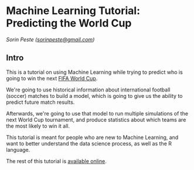 # Machine Learning Tutorial: Predicting the World Cup #

*Sorin Peste (sorinpeste@gmail.com)*

## Intro ##

This is a tutorial on using Machine Learning while trying to predict who is going to win the next [FIFA World Cup](http://www.fifa.com/worldcup/index.html).

We're going to use historical information about international football (soccer) matches to build a model, which is going to give us the ability to predict future match results.

Afterwards, we're going to use that model to run multiple simulations of the next World Cup tournament, and produce statistics about which teams are the most likely to win it all.

This tutorial is meant for people who are new to Machine Learning, and want to better understand the data science process, as well as the R language.

The rest of this tutorial is [available online](https://aka.ms/predicttheworldcup). 